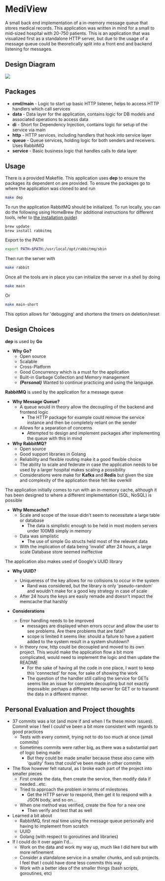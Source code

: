 # MediView
A small back end implementation of a in-memory message queue that stores medical records. 
This application was written in mind for a small to mid-sized hospital with 20-750 patients. 
This is an application that was visualized first as a standalone HTTP server, but due to the 
usage of a message queue could be theoretically split into a front end and backend listening for
messages. 

## Design Diagram
   ![](https://docs.google.com/drawings/d/e/2PACX-1vQiVkepAUPgA8TS-QgPP6phdQ9sf4q8OO5SyBZiuRekuYJxfOllXMkJ6WTO8kPA-vKnRXz9PTlBPory/pub?w=473&h=294)

## Packages

- **cmd/main** - Logic to start up basic HTTP listener, helps to access HTTP handlers which call services
- **data** - Data layer for the application, contains logic for DB models and associated operations to access data
- **di** - Short for Dependency Injection, contains logic for setup of the service via main
- **http** - HTTP services, including handlers that hook into service layer
- **queue** - Queue services, holding logic for both senders and receivers. Uses RabbitMQ
- **service** - Basic business logic that handles calls to data layer

## Usage
There is a provided Makefile. This application uses **dep** to ensure the packages its dependent on
are provided. To ensure the packages go to where the application was cloned to and run

```bash
make dep
```
  
To run the application RabbitMQ should be initialized. To run locally, you can do the following using HomeBrew (for additional instructions for different tools, refer to [the installation guide](https://www.rabbitmq.com/download.html))

```$bash
brew update
brew install rabbitmq
```

Export to the PATH
```bash
export PATH=$PATH:/usr/local/opt/rabbitmq/sbin
```

Then run the server with
```bash
make rabbit
```

Once all the tools are in place you can initialize the server in a shell by doing
```bash
make main
```
Or
```bash
make main-short 
```
This option allows for 'debugging' and shortens the timers on deletion/reset

## Design Choices
**dep** is used by **Go**
 - **Why Go?**
    - Open source
    - Scalable
    - Cross-Platform
    - Good Concurrency which is a must for the application
    - Built-in Garbage Collection and Memory management
    - ***(Personal)*** Wanted to continue practicing and using the language. 

**RabbitMQ** is used by the application for a message queue
 - **Why Message Queue?**
    - A queue would in theory allow the decoupling of the backend and frontend logic
        - The HTTP package for example could remove the service instance and then be completely reliant on the sender
    - Allows for a separation of concerns
        - Attempted to design and implement packages after implementing the queue with this in mind
 - **Why RabbitMQ?**
    - Open source
    - Good support libraries in Golang
    - Reliability and flexible routing make it a good flexible choice
    - The ability to scale and federate in case the application needs to be used by a larger hospital makes scaling a possibility
    - Considerations were make for **Kafka** and **Redis** but given the size and complexity of the application these felt like overkill
  
The application initially comes to run with an in-memory cache, although it has been designed to where a different implementation (SQL, NoSQL) is possible
 - **Why Memcache?**
    - Scale and scope of the issue didn't seem to necessitate a large table or database
        - The data is simplistic enough to be held in most modern servers under 100MB simply in memory
    - Data was simplistic
        - The use of simple Go structs held most of the relevant data
    - With the implication of data being 'invalid' after 24 hours, a large scale Database store seemed ineffective

The application also makes used of Google's UUID library
 - **Why UUID?**
    - Uniqueness of the key allows for no collisions to occur in the system
        - Rand was considered, but the library is only 'pseudo-random' and wouldn't make for a good key strategy in case of scale
    - After 24 hours the keys are easily remade and doesn't impact the memcache that harshly 

 - **Considerations**
    - Error handling needs to be improved
        - messages are displayed when errors occur and allow the user to see problems. Are there problems that are fatal?
        - scope is limited it seems like: should a failure to have a patient added to the system result in a system shutdown?  
    - In theory now, http could be decoupled and moved to its own project. This would make the application flow a bit more complicated, would need to implement the logic and then update the README
        - For the sake of having all the code in one place, I want to keep this 'connected' for now, for sake of showing the work
        - The question of the handler still calling the service for GETs seems like an issue for complete decoupling but not exactly impossible: perhaps a different http server for GET or to transmit the data in a different manner. 
          
## Personal Evaluation and Project thoughts
 - 37 commits was a lot (and more if and when I fix these minor issues). Commit wise I feel I could've been a bit more consistent with regards to good practices
    - Tests with every commit, trying not to do too much at once (small commits)
    - Sometimes commits were rather big, as there was a substantial part of logic being made
        - But they could be made smaller because these also came with 'quality' fixes that could've been made in other commits
 - The flow however felt natural, as I broke each part of the project into smaller pieces
    - First create the data, then create the service, then modify data if needed...etc.
    - Tried to approach the problem in terms of milestones
        - Get the HTTP server to respond, then get it to respond with a JSON body, and so on...
    - When one method was verified, create the flow for a new one
        - Then verify and test that as well
 - Learned a bit about
    - RabbitMQ, first real time using the message queue personally and having to implement from scratch
    - UUID
    - Golang (with respect to goroutines and libraries)
 - If I could do it over again I'd...
    - Work on the data and work my way up, much like I did here but with more refinement
    - Consider a standalone service in a smaller chunks, and sub projects. I feel that I could have done less commits this way
    - Work with a better idea of the smaller things (bash scripts, goroutines, etc)
    